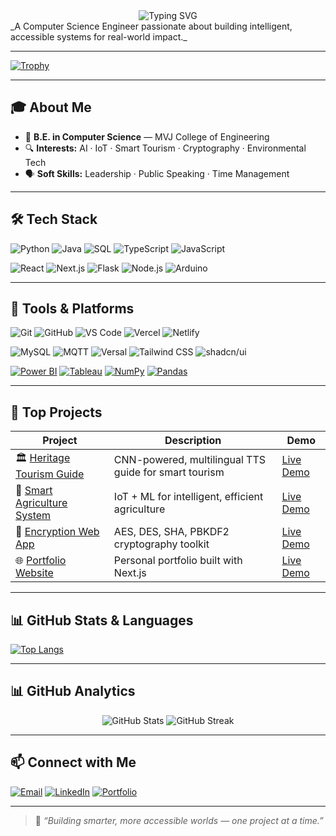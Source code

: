 <div align="center">
  <img src="https://readme-typing-svg.herokuapp.com?font=Fira+Code&pause=1000&color=2E9EF7&center=true&vCenter=true&width=435&lines=Hi+there%2C+I'm+Keerthan+M!+%F0%9F%91%8B;Computer+Science+Engineer;AI+%26+ML+Enthusiast;Data+Science+Engineer" alt="Typing SVG" />
</div>
_A Computer Science Engineer passionate about building intelligent, accessible systems for real-world impact._

---

[![Trophy](https://github-profile-trophy.vercel.app/?username=Keerthanm17&theme=dracula&row=1&column=6)](https://github.com/ryo-ma/github-profile-trophy)

---
## 🎓 About Me

- 🏫 **B.E. in Computer Science** — MVJ College of Engineering  
- 🔍 **Interests:** AI · IoT · Smart Tourism · Cryptography · Environmental Tech  
- 🗣️ **Soft Skills:** Leadership · Public Speaking · Time Management  

---

## 🛠️ Tech Stack

![Python](https://img.shields.io/badge/-Python-3776AB?style=flat&logo=python&logoColor=white)
![Java](https://img.shields.io/badge/-Java-007396?style=flat&logo=java&logoColor=white)
![SQL](https://img.shields.io/badge/-SQL-4479A1?style=flat&logo=mysql&logoColor=white)
![TypeScript](https://img.shields.io/badge/-TypeScript-3178C6?style=flat&logo=typescript&logoColor=white)
![JavaScript](https://img.shields.io/badge/-JavaScript-F7DF1E?style=flat&logo=javascript&logoColor=black)

![React](https://img.shields.io/badge/-React-61DAFB?style=flat&logo=react&logoColor=black)
![Next.js](https://img.shields.io/badge/-Next.js-000000?style=flat&logo=next.js&logoColor=white)
![Flask](https://img.shields.io/badge/-Flask-000000?style=flat&logo=flask&logoColor=white)
![Node.js](https://img.shields.io/badge/-Node.js-339933?style=flat&logo=node.js&logoColor=white)
![Arduino](https://img.shields.io/badge/-Arduino-00979D?style=flat&logo=arduino&logoColor=white)

---

## 🧰 Tools & Platforms

![Git](https://img.shields.io/badge/-Git-F05032?style=flat&logo=git&logoColor=white)
![GitHub](https://img.shields.io/badge/-GitHub-181717?style=flat&logo=github&logoColor=white)
![VS Code](https://img.shields.io/badge/-VS%20Code-007ACC?style=flat&logo=visual-studio-code&logoColor=white)
![Vercel](https://img.shields.io/badge/-Vercel-000000?style=flat&logo=vercel&logoColor=white)
![Netlify](https://img.shields.io/badge/-Netlify-00C7B7?style=flat&logo=netlify&logoColor=white)

![MySQL](https://img.shields.io/badge/-MySQL-4479A1?style=flat&logo=mysql&logoColor=white)
![MQTT](https://img.shields.io/badge/-MQTT-660066?style=flat&logo=data:image/svg+xml;base64,...&logoColor=white)
![Versal](https://img.shields.io/badge/-Versal-FF6F00?style=flat&logo=data:image/svg+xml;base64,...&logoColor=white)
![Tailwind CSS](https://img.shields.io/badge/-Tailwind%20CSS-38B2AC?style=flat&logo=tailwind-css&logoColor=white)
![shadcn/ui](https://img.shields.io/badge/-shadcn/ui-000000?style=flat&logo=data:image/svg+xml;base64,...&logoColor=white)

[![Power BI](https://img.shields.io/badge/-Power%20BI-F2C811?style=flat&logo=power-bi&logoColor=black)](https://powerbi.microsoft.com/)
[![Tableau](https://img.shields.io/badge/-Tableau-E97627?style=flat&logo=tableau&logoColor=white)](https://www.tableau.com/)
[![NumPy](https://img.shields.io/badge/-NumPy-013243?style=flat&logo=numpy&logoColor=white)](https://numpy.org/)
[![Pandas](https://img.shields.io/badge/-Pandas-150458?style=flat&logo=pandas&logoColor=white)](https://pandas.pydata.org/)

---

## 🚀 Top Projects

| Project | Description | Demo |
|--------|-------------|------|
| 🏛️ [Heritage Tourism Guide](https://github.com/Keerthanm17/heritage-guide) | CNN-powered, multilingual TTS guide for smart tourism | [Live Demo](https://indian-tourist.netlify.app/) |
| 🌾 [Smart Agriculture System](https://github.com/Keerthanm17/TASK1) | IoT + ML for intelligent, efficient agriculture | [Live Demo](https://soil-crop.netlify.app/) |
| 🔐 [Encryption Web App](https://github.com/Keerthanm17/TASK3) | AES, DES, SHA, PBKDF2 cryptography toolkit | [Live Demo](https://encr-decr.netlify.app/) |
| 🌐 [Portfolio Website](https://github.com/Keerthanm17/prtfol-keert) | Personal portfolio built with Next.js | [Live Demo](https://keerthanm.netlify.app/) |

---

## 📊 GitHub Stats & Languages

[![Top Langs](https://github-readme-stats.vercel.app/api/top-langs/?username=Keerthanm17&layout=compact&theme=tokyonight)](https://github.com/anuraghazra/github-readme-stats)

---
## 📊 GitHub Analytics

<div align="center">
  <img src="https://github-readme-stats.vercel.app/api?username=Keerthanm17&show_icons=true&theme=tokyonight&hide_border=true&count_private=true" alt="GitHub Stats" />
  <img src="https://github-readme-streak-stats.herokuapp.com/?user=Keerthanm17&theme=tokyonight&hide_border=true" alt="GitHub Streak" />
</div>

---

## 📫 Connect with Me

[![Email](https://img.shields.io/badge/-Email-D14836?style=flat&logo=gmail&logoColor=white)](mailto:keerthanmgowda3@gmail.com)
[![LinkedIn](https://img.shields.io/badge/-LinkedIn-0077B5?style=flat&logo=linkedin&logoColor=white)](https://www.linkedin.com/in/keerthan-m-gowda-3459602b9)
[![Portfolio](https://img.shields.io/badge/-Portfolio-000000?style=flat&logo=netlify&logoColor=white)](https://keerthanm.netlify.app/)

---

> 🧠 _“Building smarter, more accessible worlds — one project at a time.”_
